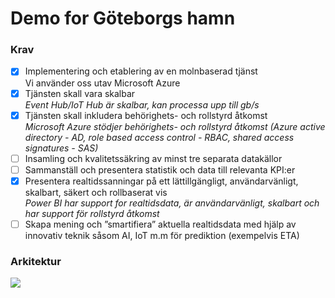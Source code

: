 <h1> Demo for Göteborgs hamn</h1>

<h3> Krav </h3>

- [x] Implementering och etablering av en molnbaserad tjänst
<br><div class="text-purple">Vi använder oss utav Microsoft Azure</div>
- [x] Tjänsten skall vara skalbar
<br><i>Event Hub/IoT Hub är skalbar, kan processa upp till gb/s</i>
- [x] Tjänsten skall inkludera behörighets- och rollstyrd åtkomst
<br><i> Microsoft Azure stödjer behörighets- och rollstyrd åtkomst (Azure active directory - AD, role based access control - RBAC, shared access signatures - SAS)</i>
- [ ] Insamling och kvalitetssäkring av minst tre separata datakällor 
- [ ] Sammanställ och presentera statistik och data till relevanta KPI:er
- [x] Presentera realtidssanningar på ett lättillgängligt, användarvänligt, skalbart, säkert och rollbaserat vis
<br><i>Power BI har support for realtidsdata, är användarvänligt, skalbart och har support för rollstyrd åtkomst</i>
- [ ] Skapa mening och ”smartifiera” aktuella realtidsdata med hjälp av innovativ teknik såsom AI, IoT m.m för prediktion (exempelvis ETA)
  
<h3> Arkitektur </h3> 
  
<img src="https://azurecomcdn.azureedge.net/cvt-86ffa9252fe53319ef8b7f87fd0209c71158b6ff642eefee2cf2f09309abdfef/images/page/services/event-hubs/serverless-streaming.svg">
